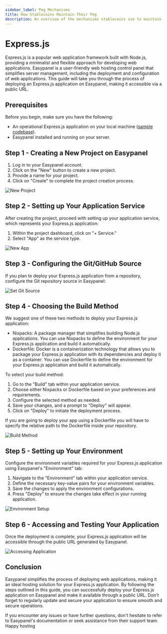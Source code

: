 ```yaml
---
sidebar_label: Peg Mechanisms
title: How Stablecoins Maintain Their Peg
description: An overview of the mechanisms stablecoins use to maintain price stability.
---
```


# Express.js

Express.js is a popular web application framework built with Node.js, providing a minimalist and flexible approach for developing web applications. Easypanel is a user-friendly web hosting control panel that simplifies server management, including the deployment and configuration of web applications. This guide will take you through the process of deploying an Express.js application on Easypanel, making it accessible via a public URL.

## Prerequisites

Before you begin, make sure you have the following:

- An operational Express.js application on your local machine ([sample codebase](https://github.com/easypanel-io/express-js-sample)).
- Easypanel installed and running on your server.

## Step 1 - Creating a New Project on Easypanel

1. Log in to your Easypanel account.
2. Click on the "New" button to create a new project.
3. Provide a name for your project.
4. Click on "Create" to complete the project creation process.

![New Project](./new-project.png)

## Step 2 - Setting up Your Application Service

After creating the project, proceed with setting up your application service, which represents your Express.js application:

1. Within the project dashboard, click on "+ Service."
2. Select "App" as the service type.

![New App](./new-app.png)

## Step 3 - Configuring the Git/GitHub Source

If you plan to deploy your Express.js application from a repository, configure the Git repository source in Easypanel:

![Set Git Source](./source-panel.png)

## Step 4 - Choosing the Build Method

We suggest one of thexe two methods to deploy your Express.js application:

- Nixpacks: A package manager that simplifies building Node.js applications. You can use Nixpacks to define the environment for your Express.js application and build it automatically.
- Dockerfile: Docker is a containerization technology that allows you to package your Express.js application with its dependencies and deploy it as a container. You can use Dockerfile to define the environment for your Express.js application and build it automatically.

To select your build method:

1. Go to the "Build" tab within your application service.
2. Choose either Nixpacks or Dockerfile based on your preferences and requirements.
3. Configure the selected method as needed.
4. Save your changes, and a prompt to "Deploy" will appear.
5. Click on "Deploy" to initiate the deployment process.

If you are going to deploy your app using a Dockerfile you will have to specify the relative path to the Dockerfile inside your repository.

![Build Method](./build.png)

## Step 5 - Setting up Your Environment

Configure the environment variables required for your Express.js application using Easypanel's "Environment" tab:

1. Navigate to the "Environment" tab within your application service.
2. Define the necessary key-value pairs for your environment variables.
3. Save the changes to apply the environment configurations.
4. Press "Deploy" to ensure the changes take effect in your running application.

![Environment Setup](./environment.png)

## Step 6 - Accessing and Testing Your Application

Once the deployment is complete, your Express.js application will be accessible through the public URL generated by Easypanel.

![Accessing Application](./open.png)

## Conclusion

Easypanel simplifies the process of deploying web applications, making it an ideal hosting solution for your Express.js application. By following the steps outlined in this guide, you can successfully deploy your Express.js application on Easypanel and make it available through a public URL. Don't forget to regularly update and secure your application to ensure smooth and secure operations.

If you encounter any issues or have further questions, don't hesitate to refer to Easypanel's documentation or seek assistance from their support team. Happy hosting
